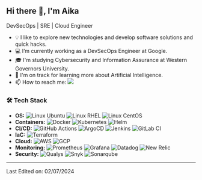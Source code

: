 ## Hi there 👋, I'm Aika

DevSecOps | SRE | Cloud Engineer

- 💡 I like to explore new technologies and develop software solutions and quick hacks.
- 💻 I’m currently working as a DevSecOps Engineer at Google.
- 🎓 I'm studying Cybersecurity and Information Assurance at Western Governors University.
- 🤖 I'm on track for learning more about Artificial Intelligence.
- 📫 How to reach me: <a href="https://www.linkedin.com/in/birnazarova/"><img src="https://img.shields.io/badge/-Aika%20Birnazarova%20-0077B5?style=flat&logo=Linkedin&logoColor=white"/></a>

### 🛠 Tech Stack

- **OS:** ![Linux Ubuntu](https://img.shields.io/badge/Linux_Ubuntu-y?style=flat&logo=ubuntu&color=05122A) ![Linux RHEL](https://img.shields.io/badge/Linux_RHEL-y?style=flat&logo=redhat&color=05122A) ![Linux CentOS](https://img.shields.io/badge/Linux_CentOS-y?style=flat&logo=centos&color=05122A)
- **Containers:** ![Docker](https://img.shields.io/badge/Docker-y?style=flat&logo=docker&color=05122A) ![Kubernetes](https://img.shields.io/badge/Kubernetes-y?style=flat&logo=kubernetes&color=05122A) ![Helm](https://img.shields.io/badge/Helm-y?style=flat&logo=helm&color=05122A)
- **CI/CD:** ![GitHub Actions](https://img.shields.io/badge/Github%20Actions-y?style=flat&logo=githubactions&color=05122A) ![ArgoCD](https://img.shields.io/badge/ArgoCD-y?style=flat&logo=argo&color=05122A) ![Jenkins](https://img.shields.io/badge/Jenkins-y?style=flat&logo=jenkins&color=05122A) ![GitLab CI](https://img.shields.io/badge/GitLab%20CI-y?style=flat&logo=gitlab&color=05122A)
- **IaC:** ![Terraform](https://img.shields.io/badge/Terraform-y?style=flat&logo=terraform&color=05122A)
- **Cloud:** ![AWS](https://img.shields.io/badge/Amazon%20Web%20Services-y?style=flat&logo=amazonaws&color=05122A) ![GCP](https://img.shields.io/badge/Google%20Cloud%20Platform-y?style=flat&logo=googlecloud&color=05122A) 
- **Monitoring:** ![Prometheus](https://img.shields.io/badge/Prometheus-y?style=flat&logo=prometheus&color=05122A) ![Grafana](https://img.shields.io/badge/Grafana-y?style=flat&logo=grafana&color=05122A) ![Datadog](https://img.shields.io/badge/Datadog-y?style=flat&logo=datadog&color=05122A) ![New Relic](https://img.shields.io/badge/New%20Relic-y?style=flat&logo=newrelic&color=05122A)
- **Security:** ![Qualys](https://img.shields.io/badge/Qualys-y?style=flat&logo=qualys&color=05122A) ![Snyk](https://img.shields.io/badge/Snyk-y?style=flat&logo=snyk&color=05122A) ![Sonarqube](https://img.shields.io/badge/SonarQube-y?style=flat&logo=sonarqube&color=05122A)

---
Last Edited on: 02/07/2024

